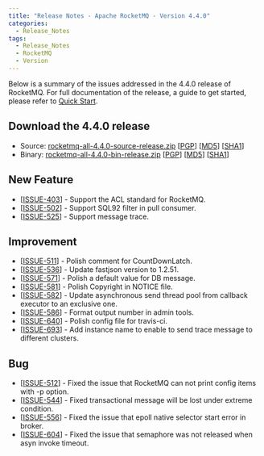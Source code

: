 ```yaml
---
title: "Release Notes - Apache RocketMQ - Version 4.4.0"
categories:
  - Release_Notes
tags:
  - Release_Notes
  - RocketMQ
  - Version
---
```


Below is a summary of the issues addressed in the 4.4.0 release of RocketMQ. For full documentation of the release, a guide to get started, please refer to <a href='/docs/quick-start/'>Quick Start</a>.


<h2> Download the 4.4.0 release</h2>
    
* Source: [rocketmq-all-4.4.0-source-release.zip](https://www.apache.org/dyn/closer.cgi?path=rocketmq/4.4.0/rocketmq-all-4.4.0-source-release.zip) [[PGP](https://www.apache.org/dist/rocketmq/4.4.0/rocketmq-all-4.4.0-source-release.zip.asc)] [[MD5](https://www.apache.org/dist/rocketmq/4.4.0/rocketmq-all-4.4.0-source-release.zip.md5)] [[SHA1](https://www.apache.org/dist/rocketmq/4.4.0/rocketmq-all-4.4.0-source-release.zip.sha1)]
* Binary: [rocketmq-all-4.4.0-bin-release.zip](https://www.apache.org/dyn/closer.cgi?path=rocketmq/4.4.0/rocketmq-all-4.4.0-bin-release.zip) [[PGP](https://www.apache.org/dist/rocketmq/4.4.0/rocketmq-all-4.4.0-bin-release.zip.asc)] [[MD5](https://www.apache.org/dist/rocketmq/4.4.0/rocketmq-all-4.4.0-bin-release.zip.md5)] [[SHA1](https://www.apache.org/dist/rocketmq/4.4.0/rocketmq-all-4.4.0-bin-release.zip.sha1)]

## New Feature
<ul>
<li>[<a href='https://github.com/apache/rocketmq/issues/403'>ISSUE-403</a>] -  Support the ACL standard for RocketMQ.
</li>
<li>[<a href='https://github.com/apache/rocketmq/issues/502'>ISSUE-502</a>] -  Support SQL92 filter in pull consumer.
</li>
<li>[<a href='https://github.com/apache/rocketmq/issues/525'>ISSUE-525</a>] -  Support message trace.
</li>
</ul>

## Improvement
<ul>
<li>[<a href='https://github.com/apache/rocketmq/issues/511'>ISSUE-511</a>] -  Polish comment for CountDownLatch.
</li>
<li>[<a href='https://github.com/apache/rocketmq/issues/536'>ISSUE-536</a>] -  Update fastjson version to 1.2.51.
</li>
<li>[<a href='https://github.com/apache/rocketmq/issues/571'>ISSUE-571</a>] -  Polish a default value for DB message.
</li>
<li>[<a href='https://github.com/apache/rocketmq/issues/581'>ISSUE-581</a>] -  Polish Copyright in NOTICE file.
</li>
<li>[<a href='https://github.com/apache/rocketmq/issues/582'>ISSUE-582</a>] -  Update asynchronous send thread pool from callback executor to an exclusive one.
</li>
<li>[<a href='https://github.com/apache/rocketmq/issues/586'>ISSUE-586</a>] -  Format output number in admin tools.
</li>
<li>[<a href='https://github.com/apache/rocketmq/issues/640'>ISSUE-640</a>] -  Polish config file for travis-ci.
</li>
<li>[<a href='https://github.com/apache/rocketmq/issues/693'>ISSUE-693</a>] -  Add instance name to enable to send trace message to different clusters.
</li>
</ul>

## Bug
<ul>
<li>[<a href='https://github.com/apache/rocketmq/issues/512'>ISSUE-512</a>] -  Fixed the issue that RocketMQ can not print config items with -p option.
</li>
<li>[<a href='https://github.com/apache/rocketmq/issues/544'>ISSUE-544</a>] -  Fixed transactional message will be lost under extreme condition.
</li>
<li>[<a href='https://github.com/apache/rocketmq/issues/556'>ISSUE-556</a>] -  Fixed the issue that epoll native selector start error in broker.
</li>
<li>[<a href='https://github.com/apache/rocketmq/issues/604'>ISSUE-604</a>] -  Fixed the issue that semaphore was not released when asyn invoke timeout.
</li>
</ul>
                                        
            


